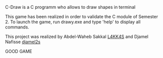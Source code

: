 C-Draw is a C programm who allows to draw shapes in terminal

This game has been realized in order to validate the C module of Semester 2. To launch the game, run drawy.exe and type 'help' to display all commands.

This project was realized by Abdel-Waheb Sakkal [L4KK4S](https://github.com/L4KK4S) and Djamel Nafisse [djamel2s](https://github.com/djamel2s)

GOOD GAME
